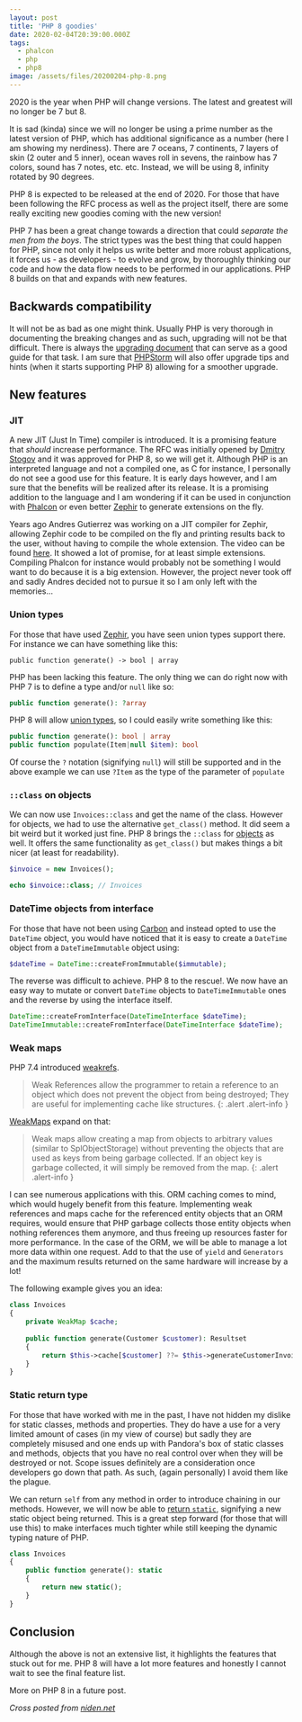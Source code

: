 ```yaml
---
layout: post
title: 'PHP 8 goodies'
date: 2020-02-04T20:39:00.000Z
tags:
  - phalcon
  - php
  - php8
image: /assets/files/20200204-php-8.png
---
```

2020 is the year when PHP will change versions. The latest and greatest will no longer be 7 but 8.

<!--more-->

It is sad (kinda) since we will no longer be using a prime number as the latest version of PHP, which has additional significance as a number (here I am showing my nerdiness). There are 7 oceans, 7 continents, 7 layers of skin (2 outer and 5 inner), ocean waves roll in sevens, the rainbow has 7 colors, sound has 7 notes, etc. etc. Instead, we will be using 8, infinity rotated by 90 degrees.

PHP 8 is expected to be released at the end of 2020. For those that have been following the RFC process as well as the project itself, there are some really exciting new goodies coming with the new version!

PHP 7 has been a great change towards a direction that could _separate the men from the boys_. The strict types was the best thing that could happen for PHP, since not only it helps us write better and more robust applications, it forces us - as developers - to evolve and grow, by thoroughly thinking our code and how the data flow needs to be performed in our applications. PHP 8 builds on that and expands with new features.

## Backwards compatibility
It will not be as bad as one might think. Usually PHP is very thorough in documenting the breaking changes and as such, upgrading will not be that difficult. There is always the [upgrading document](https://github.com/php/php-src/blob/master/UPGRADING#L20) that can serve as a good guide for that task. I am sure that [PHPStorm](https://phpstorm.jetbrains.com) will also offer upgrade tips and hints (when it starts supporting PHP 8) allowing for a smoother upgrade.

## New features
### JIT
A new JIT (Just In Time) compiler is introduced. It is a promising feature that _should_ increase performance. The RFC was initially opened by [Dmitry Stogov](https://wiki.php.net/rfc/jit) and it was approved for PHP 8, so we will get it. Although PHP is an interpreted language and not a compiled one, as C for instance, I personally do not see a good use for this feature. It is early days however, and I am sure that the benefits will be realized after its release. It is a promising addition to the language and I am wondering if it can be used in conjunction with [Phalcon](https://phalcon.io) or even better [Zephir](https://zephir-lang.com) to generate extensions on the fly. 

Years ago Andres Gutierrez was working on a JIT compiler for Zephir, allowing Zephir code to be compiled on the fly and printing results back to the user, without having to compile the whole extension. The video can be found [here](https://player.vimeo.com/video/91588214). It showed a lot of promise, for at least simple extensions. Compiling Phalcon for instance would probably not be something I would want to do because it is a big extension. However, the project never took off and sadly Andres decided not to pursue it so I am only left with the memories...

### Union types
For those that have used [Zephir](https://zephir-lang.com), you have seen union types support there. For instance we can have something like this:

```zephir
public function generate() -> bool | array
```
PHP has been lacking this feature. The only thing we can do right now with PHP 7 is to define a type and/or `null` like so:

```php
public function generate(): ?array
```
PHP 8  will allow [union types](https://wiki.php.net/rfc/union_types_v2), so I could easily write something like this:
```php
public function generate(): bool | array
public function populate(Item|null $item): bool
```
Of course the `?` notation (signifying `null`) will still be supported and in the above example we can use `?Item` as the type of the parameter of `populate`

### `::class` on objects
We can now use `Invoices::class` and get the name of the class. However for objects, we had to use the alternative `get_class()` method. It did seem a bit weird but it worked just fine. PHP 8 brings the `::class` for [objects](https://wiki.php.net/rfc/class_name_literal_on_object) as well. It offers the same functionality as `get_class()` but makes things a bit nicer (at least for readability).

```php
$invoice = new Invoices();

echo $invoice::class; // Invoices
```

### DateTime objects from interface
For those that have not been using [Carbon](https://carbon.nesbot.com/docs/) and instead opted to use the `DateTime` 
object, you would have noticed that it is easy to create a `DateTime` object from a `DateTimeImmutable` object using:

```php
$dateTime = DateTime::createFromImmutable($immutable);
```
The reverse was difficult to achieve. PHP 8 to the rescue!. We now have an easy way to mutate or convert 
`DateTime` objects to `DateTimeImmutable` ones and the reverse by using the interface itself.

```php
DateTime::createFromInterface(DateTimeInterface $dateTime);
DateTimeImmutable::createFromInterface(DateTimeInterface $dateTime);
```

### Weak maps
PHP 7.4 introduced [weakrefs](https://wiki.php.net/rfc/weakrefs). 

> Weak References allow the programmer to retain a reference to an object which does not prevent the object from being destroyed; They are useful for implementing cache like structures.
{: .alert .alert-info }

[WeakMaps](https://wiki.php.net/rfc/weak_maps) expand on that:

> Weak maps allow creating a map from objects to arbitrary values (similar to SplObjectStorage) without preventing the objects that are used as keys from being garbage collected. If an object key is garbage collected, it will simply be removed from the map.
{: .alert .alert-info }

I can see numerous applications with this. ORM caching comes to mind, which would hugely benefit from this feature. 
Implementing weak references and maps cache for the referenced entity objects that an ORM requires, would ensure that 
PHP garbage collects those entity objects when nothing references them anymore, and thus freeing up resources faster 
for more performance. In the case of the ORM, we will be able to manage a lot more data within one request. Add to that 
the use of `yield` and `Generators` and the maximum results returned on the same hardware will increase by a lot!

The following example gives you an idea:

```php
class Invoices
{
    private WeakMap $cache;
 
    public function generate(Customer $customer): Resultset
    {
        return $this->cache[$customer] ??= $this->generateCustomerInvoices($customer);
    }
}
```

### Static return type
For those that have worked with me in the past, I have not hidden my dislike for static classes, methods and properties. They do have a use for a very limited amount of cases (in my view of course) but sadly they are completely misused and one ends up with Pandora's box of static classes and methods, objects that you have no real control over when they will be destroyed or not. Scope issues definitely are a consideration once developers go down that path. As such, (again personally) I avoid them like the plague.

We can return `self` from any method in order to introduce chaining in our methods. However, we will now be able to [return `static`](https://wiki.php.net/rfc/static_return_type), signifying a new static object being returned. This is a great step forward (for those that will use this) to make interfaces much tighter while still keeping the dynamic typing nature of PHP.

```php
class Invoices
{
    public function generate(): static
    {
        return new static();
    }
}
```

## Conclusion
Although the above is not an extensive list, it highlights the features that stuck out for me. PHP 8 will have a lot more features and honestly I cannot wait to see the final feature list. 

More on PHP 8 in a future post.

_Cross posted from [niden.net](https://niden.net/post/php-8-goodies/)_

